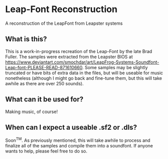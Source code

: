 # Leap-Font Reconstruction
A reconstruction of the LeapFont from Leapster systems

## What is this?
This is a work-in-progress recreation of the Leap-Font by the late Brad Fuller. The samples were extracted from the Leapster BIOS at https://www.deviantart.com/smochdar/art/LeapFrog-Systems-Soundfont-Leap-font-PLEASE-READ-871610660. Some samples may be slightly truncated or have bits of extra data in the files, but will be useable for music nonetheless (although I might go back and fine-tune them, but this will take awhile as there are over 250 sounds).

## What can it be used for?
Making music, of course!

## When can I expect a useable .sf2 or .dls?
Soon<sup>TM</sup>. As previously mentioned, this will take awhile to process and finalize all of the samples and compile them into a soundfont. If anyone wants to help, please feel free to do so.
